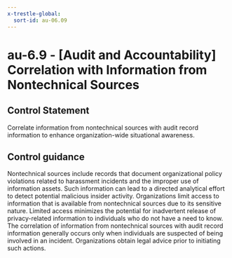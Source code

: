 ```yaml
---
x-trestle-global:
  sort-id: au-06.09
---
```


# au-6.9 - \[Audit and Accountability\] Correlation with Information from Nontechnical Sources

## Control Statement

Correlate information from nontechnical sources with audit record information to enhance organization-wide situational awareness.

## Control guidance

Nontechnical sources include records that document organizational policy violations related to harassment incidents and the improper use of information assets. Such information can lead to a directed analytical effort to detect potential malicious insider activity. Organizations limit access to information that is available from nontechnical sources due to its sensitive nature. Limited access minimizes the potential for inadvertent release of privacy-related information to individuals who do not have a need to know. The correlation of information from nontechnical sources with audit record information generally occurs only when individuals are suspected of being involved in an incident. Organizations obtain legal advice prior to initiating such actions.

